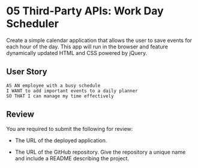 # 05 Third-Party APIs: Work Day Scheduler

Create a simple calendar application that allows the user to save events for each hour of the day. This app will run in the browser and feature dynamically updated HTML and CSS powered by jQuery.


## User Story

```
AS AN employee with a busy schedule
I WANT to add important events to a daily planner
SO THAT I can manage my time effectively
```

## Review

You are required to submit the following for review:

* The URL of the deployed application.

* The URL of the GitHub repository. Give the repository a unique name and include a README describing the project.


